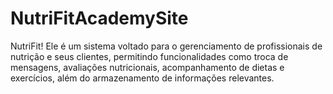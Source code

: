 # NutriFitAcademySite
NutriFit! Ele é um sistema voltado para o gerenciamento de profissionais de nutrição e seus clientes, permitindo funcionalidades como troca de mensagens, avaliações nutricionais, acompanhamento de dietas e exercícios, além do armazenamento de informações relevantes.
